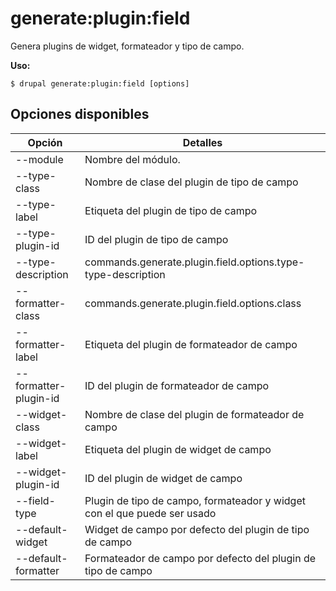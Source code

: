 # generate:plugin:field
Genera plugins de widget, formateador y tipo de campo.

**Uso:**
```
$ drupal generate:plugin:field [options]
```

## Opciones disponibles
Opción | Detalles
-------|-------------
--module | Nombre del módulo.
--type-class | Nombre de clase del plugin de tipo de campo
--type-label | Etiqueta del plugin de tipo de campo
--type-plugin-id | ID del plugin de tipo de campo
--type-description | commands.generate.plugin.field.options.type-type-description
--formatter-class | commands.generate.plugin.field.options.class
--formatter-label | Etiqueta del plugin de formateador de campo
--formatter-plugin-id | ID del plugin de formateador de campo
--widget-class | Nombre de clase del plugin de formateador de campo
--widget-label | Etiqueta del plugin de widget de campo
--widget-plugin-id | ID del plugin de widget de campo
--field-type | Plugin de tipo de campo, formateador y widget con el que puede ser usado
--default-widget | Widget de campo por defecto del plugin de tipo de campo
--default-formatter | Formateador de campo por defecto del plugin de tipo de campo
